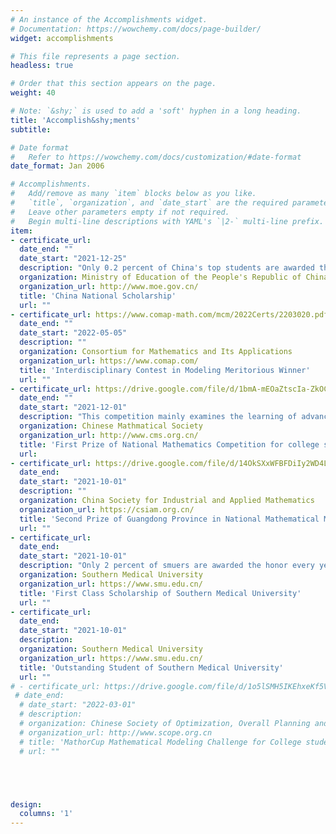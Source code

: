 ```yaml
---
# An instance of the Accomplishments widget.
# Documentation: https://wowchemy.com/docs/page-builder/
widget: accomplishments

# This file represents a page section.
headless: true

# Order that this section appears on the page.
weight: 40

# Note: `&shy;` is used to add a 'soft' hyphen in a long heading.
title: 'Accomplish&shy;ments'
subtitle:

# Date format
#   Refer to https://wowchemy.com/docs/customization/#date-format
date_format: Jan 2006

# Accomplishments.
#   Add/remove as many `item` blocks below as you like.
#   `title`, `organization`, and `date_start` are the required parameters.
#   Leave other parameters empty if not required.
#   Begin multi-line descriptions with YAML's `|2-` multi-line prefix.
item:
- certificate_url: 
  date_end: ""
  date_start: "2021-12-25"
  description: "Only 0.2 percent of China's top students are awarded the honor every year."
  organization: Ministry of Education of the People's Republic of China
  organization_url: http://www.moe.gov.cn/
  title: 'China National Scholarship'
  url: ""
- certificate_url: https://www.comap-math.com/mcm/2022Certs/2203020.pdf
  date_end: ""
  date_start: "2022-05-05"
  description: ""
  organization: Consortium for Mathematics and Its Applications
  organization_url: https://www.comap.com/
  title: 'Interdisciplinary Contest in Modeling Meritorious Winner'
  url: ""
- certificate_url: https://drive.google.com/file/d/1bmA-mEOaZtscIa-ZkOCt4uQ80yQqTThk/view?usp=sharing
  date_end: ""
  date_start: "2021-12-01"
  description: "This competition mainly examines the learning of advanced mathematics, advanced algebra, probability theory and mathematical statistics."
  organization: Chinese Mathmatical Society
  organization_url: http://www.cms.org.cn/
  title: 'First Prize of National Mathematics Competition for college students in Guangdong Province'
  url: 
- certificate_url: https://drive.google.com/file/d/14OkSXxWFBFDiIy2WD4Lh0HsipGGJkkEN/view?usp=sharing
  date_end: 
  date_start: "2021-10-01"
  description: ""
  organization: China Society for Industrial and Applied Mathematics
  organization_url: https://csiam.org.cn/
  title: 'Second Prize of Guangdong Province in National Mathematical Modeling Contest for College Students'
  url: ""
- certificate_url: 
  date_end: 
  date_start: "2021-10-01"
  description: "Only 2 percent of smuers are awarded the honor every year."
  organization: Southern Medical University
  organization_url: https://www.smu.edu.cn/
  title: 'First Class Scholarship of Southern Medical University'
  url: ""
- certificate_url: 
  date_end: 
  date_start: "2021-10-01"
  description: 
  organization: Southern Medical University
  organization_url: https://www.smu.edu.cn/
  title: 'Outstanding Student of Southern Medical University'
  url: ""
# - certificate_url: https://drive.google.com/file/d/1o5lSMH5IKEhxeKf5VFQ63Wu6JeOhnUie/view?usp=sharing 
 # date_end: 
  # date_start: "2022-03-01"
  # description: 
  # organization: Chinese Society of Optimization, Overall Planning and Economic Mathematics
  # organization_url: http://www.scope.org.cn
  # title: 'MathorCup Mathematical Modeling Challenge for College students-the third Prize of big data Competition'
  # url: ""





design:
  columns: '1' 
---
```

